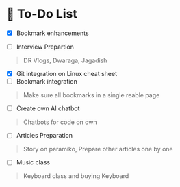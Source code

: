 # 📝 To-Do List

- [x] Bookmark enhancements

- [ ] Interview Prepartion
> DR Vlogs, Dwaraga, Jagadish
- [x] Git integration on Linux cheat sheet
- [ ] Bookmark integration
> Make sure all bookmarks in a single reable page
- [ ] Create own AI chatbot
> Chatbots for code on own
- [ ] Articles Preparation
> Story on paramiko, Prepare other articles one by one
- [ ] Music class
> Keyboard class and buying Keyboard